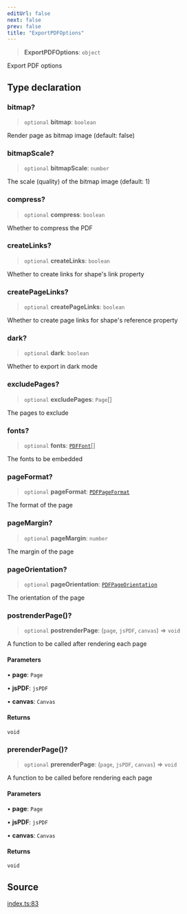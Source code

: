 ```yaml
---
editUrl: false
next: false
prev: false
title: "ExportPDFOptions"
---
```


> **ExportPDFOptions**: `object`

Export PDF options

## Type declaration

### bitmap?

> `optional` **bitmap**: `boolean`

Render page as bitmap image (default: false)

### bitmapScale?

> `optional` **bitmapScale**: `number`

The scale (quality) of the bitmap image (default: 1)

### compress?

> `optional` **compress**: `boolean`

Whether to compress the PDF

### createLinks?

> `optional` **createLinks**: `boolean`

Whether to create links for shape's link property

### createPageLinks?

> `optional` **createPageLinks**: `boolean`

Whether to create page links for shape's reference property

### dark?

> `optional` **dark**: `boolean`

Whether to export in dark mode

### excludePages?

> `optional` **excludePages**: `Page`[]

The pages to exclude

### fonts?

> `optional` **fonts**: [`PDFFont`](/api-pdf/type-aliases/pdffont/)[]

The fonts to be embedded

### pageFormat?

> `optional` **pageFormat**: [`PDFPageFormat`](/api-pdf/type-aliases/pdfpageformat/)

The format of the page

### pageMargin?

> `optional` **pageMargin**: `number`

The margin of the page

### pageOrientation?

> `optional` **pageOrientation**: [`PDFPageOrientation`](/api-pdf/type-aliases/pdfpageorientation/)

The orientation of the page

### postrenderPage()?

> `optional` **postrenderPage**: (`page`, `jsPDF`, `canvas`) => `void`

A function to be called after rendering each page

#### Parameters

• **page**: `Page`

• **jsPDF**: `jsPDF`

• **canvas**: `Canvas`

#### Returns

`void`

### prerenderPage()?

> `optional` **prerenderPage**: (`page`, `jsPDF`, `canvas`) => `void`

A function to be called before rendering each page

#### Parameters

• **page**: `Page`

• **jsPDF**: `jsPDF`

• **canvas**: `Canvas`

#### Returns

`void`

## Source

[index.ts:83](https://github.com/dgmjs/dgmjs/blob/main/packages/pdf/src/index.ts#L83)
